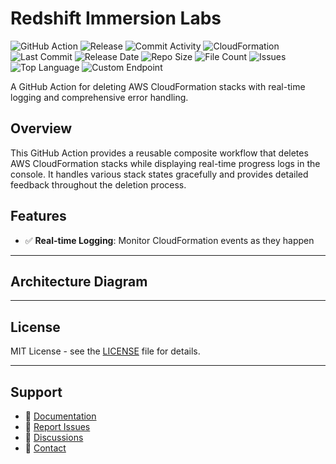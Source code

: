 # Redshift Immersion Labs

![GitHub Action](https://img.shields.io/badge/GitHub-Action-blue?logo=github)&nbsp;![Release](https://github.com/subhamay-bhattacharyya/2507-redshift-cft/actions/workflows/release.yaml/badge.svg)&nbsp;![Commit Activity](https://img.shields.io/github/commit-activity/t/subhamay-bhattacharyya/2507-redshift-cft)&nbsp;![CloudFormation](https://img.shields.io/badge/AWS-CloudFormation-orange?logo=amazonaws)&nbsp;![Last Commit](https://img.shields.io/github/last-commit/subhamay-bhattacharyya/2507-redshift-cft)&nbsp;![Release Date](https://img.shields.io/github/release-date/subhamay-bhattacharyya/2507-redshift-cft)&nbsp;![Repo Size](https://img.shields.io/github/repo-size/subhamay-bhattacharyya/2507-redshift-cft)&nbsp;![File Count](https://img.shields.io/github/directory-file-count/subhamay-bhattacharyya/2507-redshift-cft)&nbsp;![Issues](https://img.shields.io/github/issues/subhamay-bhattacharyya/2507-redshift-cft)&nbsp;![Top Language](https://img.shields.io/github/languages/top/subhamay-bhattacharyya/2507-redshift-cft)&nbsp;![Custom Endpoint](https://img.shields.io/endpoint?url=https://gist.githubusercontent.com/bsubhamay/95debcfe670d784c813209dd4d47d8ef/raw/2507-redshift-cft.json?)


A GitHub Action for deleting AWS CloudFormation stacks with real-time logging and comprehensive error handling.

## Overview

This GitHub Action provides a reusable composite workflow that deletes AWS CloudFormation stacks while displaying real-time progress logs in the console. It handles various stack states gracefully and provides detailed feedback throughout the deletion process.

## Features

- ✅ **Real-time Logging**: Monitor CloudFormation events as they happen

---

## Architecture Diagram


---

## License

MIT License - see the [LICENSE](LICENSE) file for details.

---

## Support

- 📖 [Documentation](https://github.com/subhamay-bhattacharyya/2507-redshift-cft/wiki)
- 🐛 [Report Issues](https://github.com/subhamay-bhattacharyya/2507-redshift-cft/issues)
- 💬 [Discussions](https://github.com/subhamay-bhattacharyya/2507-redshift-cft/discussions)
- 📧 [Contact](mailto:support@subhamay.aws@gmail.com)